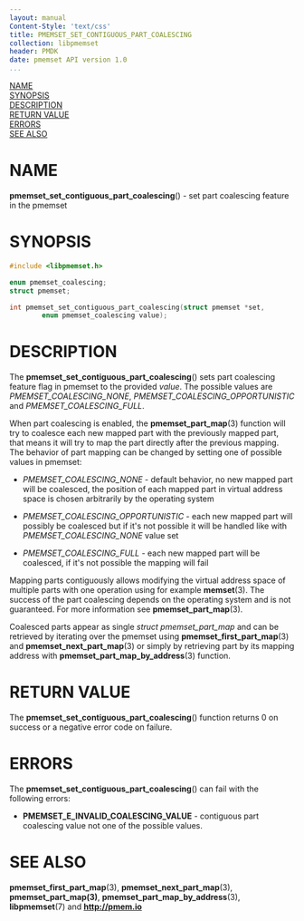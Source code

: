 ```yaml
---
layout: manual
Content-Style: 'text/css'
title: PMEMSET_SET_CONTIGUOUS_PART_COALESCING
collection: libpmemset
header: PMDK
date: pmemset API version 1.0
...
```


[comment]: <> (SPDX-License-Identifier: BSD-3-Clause)
[comment]: <> (Copyright 2020, Intel Corporation)

[comment]: <> (pmemset_set_contiguous_part_coalescing.3 -- man page for pmemset_set_contiguous_part_coalescing)

[NAME](#name)<br />
[SYNOPSIS](#synopsis)<br />
[DESCRIPTION](#description)<br />
[RETURN VALUE](#return-value)<br />
[ERRORS](#errors)<br />
[SEE ALSO](#see-also)<br />

# NAME #

**pmemset_set_contiguous_part_coalescing**() - set part coalescing feature in the pmemset

# SYNOPSIS #

```c
#include <libpmemset.h>

enum pmemset_coalescing;
struct pmemset;

int pmemset_set_contiguous_part_coalescing(struct pmemset *set,
		enum pmemset_coalescing value);
```

# DESCRIPTION #

The **pmemset_set_contiguous_part_coalescing**() sets part coalescing feature flag in
pmemset to the provided *value*. The possible values are *PMEMSET_COALESCING_NONE*,
*PMEMSET_COALESCING_OPPORTUNISTIC* and *PMEMSET_COALESCING_FULL*.

When part coalescing is enabled, the **pmemset_part_map**(3) function will try to coalesce each
new mapped part with the previously mapped part, that means it will try to map the part directly
after the previous mapping. The behavior of part mapping can be changed by setting one of possible
values in pmemset:

* *PMEMSET_COALESCING_NONE* - default behavior, no new mapped part will be coalesced, the position
of each mapped part in virtual address space is chosen arbitrarily by the operating system

* *PMEMSET_COALESCING_OPPORTUNISTIC* - each new mapped part will possibly be coalesced but if it's
not possible it will be handled like with *PMEMSET_COALESCING_NONE* value set

* *PMEMSET_COALESCING_FULL* - each new mapped part will be coalesced, if it's not possible
the mapping will fail

Mapping parts contiguously allows modifying the virtual address space of multiple parts with one
operation using for example **memset**(3). The success of the part coalescing depends on the operating
system and is not guaranteed. For more information see **pmemset_part_map**(3).

Coalesced parts appear as single *struct pmemset_part_map* and can be retrieved by iterating over
the pmemset using **pmemset_first_part_map**(3) and **pmemset_next_part_map**(3) or
simply by retrieving part by its mapping address with **pmemset_part_map_by_address**(3) function.

# RETURN VALUE

The **pmemset_set_contiguous_part_coalescing**() function returns 0 on success
or a negative error code on failure.

# ERRORS #

The **pmemset_set_contiguous_part_coalescing**() can fail with the following errors:

* **PMEMSET_E_INVALID_COALESCING_VALUE** - contiguous part coalescing value not one
of the possible values.

# SEE ALSO #

**pmemset_first_part_map**(3), **pmemset_next_part_map**(3),
**pmemset_part_map(3)**, **pmemset_part_map_by_address**(3),
**libpmemset**(7) and **<http://pmem.io>**
